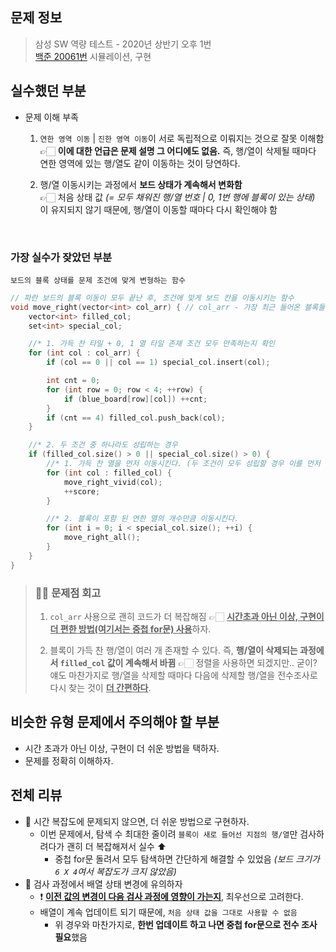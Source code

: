 ## 문제 정보

> 삼성 SW 역량 테스트 - 2020년 상반기 오후 1번  
> [백준 20061번](https://www.acmicpc.net/problem/20061)
> 시뮬레이션, 구현

## 실수했던 부분

- 문제 이해 부족

  1. `연한 영역 이동` | `진한 영역 이동`이 서로 독립적으로 이뤄지는 것으로 잘못 이해함  
     👉🏻 **이에 대한 언급은 문제 설명 그 어디에도 없음.** 즉, 행/열이 삭제될 때마다 연한 영역에 있는 행/열도 같이 이동하는 것이 당연하다.
     <br/>

  2. 행/열 이동시키는 과정에서 **보드 상태가 계속해서 변화함**  
     👉🏻 처음 상태 값 _(= 모두 채워진 행/열 번호 | 0, 1번 행에 블록이 있는 상태)_ 이 유지되지 않기 때문에, 행/열이 이동할 때마다 다시 확인해야 함

<br/>

### 가장 실수가 잦았던 부분

`보드의 블록 상태를 문제 조건에 맞게 변형하는 함수`

```cpp
// 파란 보드의 블록 이동이 모두 끝난 후, 조건에 맞게 보드 칸을 이동시키는 함수
void move_right(vector<int> col_arr) { // col_arr - 가장 최근 들어온 블록들의 최종 위치 column 값들
    vector<int> filled_col;
    set<int> special_col;

    //* 1. 가득 찬 타일 + 0, 1 열 타일 존재 조건 모두 만족하는지 확인
    for (int col : col_arr) {
        if (col == 0 || col == 1) special_col.insert(col);

        int cnt = 0;
        for (int row = 0; row < 4; ++row) {
            if (blue_board[row][col]) ++cnt;
        }
        if (cnt == 4) filled_col.push_back(col);
    }

    //* 2. 두 조건 중 하나라도 성립하는 경우
    if (filled_col.size() > 0 || special_col.size() > 0) {
        //* 1. 가득 찬 열을 먼저 이동시킨다. (두 조건이 모두 성립할 경우 이를 먼저 실행해야 함)
        for (int col : filled_col) {
            move_right_vivid(col);
            ++score;
        }

        //* 2. 블록이 포함 된 연한 열의 개수만큼 이동시킨다.
        for (int i = 0; i < special_col.size(); ++i) {
            move_right_all();
        }
    }
}
```

> ### ✍🏻 문제점 회고
>
> 1. `col_arr` 사용으로 괜히 코드가 더 복잡해짐 👉🏻 <U>**시간초과 아닌 이상, 구현이 더 편한 방법(여기서는 중첩 for문) 사용**</U>하자.
>
> 2. 블록이 가득 찬 행/열이 여러 개 존재할 수 있다. 즉, **행/열이 삭제되는 과정에서 `filled_col` 값이 계속해서 바뀜** 👉🏻 정렬을 사용하면 되겠지만.. 굳이?  
>    얘도 마찬가지로 행/열을 삭제할 때마다 다음에 삭제할 행/열을 전수조사로 다시 찾는 것이 <U>**더 간편하다**</U>.

## 비슷한 유형 문제에서 주의해야 할 부분

- 시간 초과가 아닌 이상, 구현이 더 쉬운 방법을 택하자.
- 문제를 정확히 이해하자.

## 전체 리뷰

- 🌟 시간 복잡도에 문제되지 않으면, 더 쉬운 방법으로 구현하자.
  - 이번 문제에서, 탐색 수 최대한 줄이려 `블록이 새로 들어선 지점의 행/열`만 검사하려다가 괜히 더 복잡해져서 실수 ⬆
    - 중첩 for문 돌려서 모두 탐색하면 간단하게 해결할 수 있었음 _(보드 크기가 `6 X 4`여서 복잡도가 크지 않았음)_
      <br/>
- 🌟 검사 과정에서 배열 상태 변경에 유의하자
  - ❗️ <U>**이전 값의 변경이 다음 검사 과정에 영향이 가는지**</U>, 최우선으로 고려한다.
  - 배열이 계속 업데이트 되기 때문에, `처음 상태 값을 그대로 사용할 수 없음`
    - 위 경우와 마찬가지로, **한번 업데이트 하고 나면 중첩 for문으로 전수 조사 필요**했음
